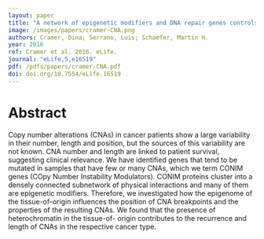 ```yaml
---
layout: paper
title: "A network of epigenetic modifiers and DNA repair genes controls tissue-specific copy number alteration preference"
image: /images/papers/cramer-CNA.png
authors: Cramer, Dina; Serrano, Luis; Schaefer, Martin H.
year: 2016
ref: Cramer et al. 2016. eLife.
journal: "eLife,5,e16519"
pdf: /pdfs/papers/cramer-CNA.pdf
doi: doi.org/10.7554/eLife.16519
---
```


# Abstract

Copy number alterations (CNAs) in cancer patients show a large variability in their number, length and position, but the sources of this variability are not known. CNA number and length are linked to patient survival, suggesting clinical relevance. We have identified genes that tend to be mutated in samples that have few or many CNAs, which we term CONIM genes (COpy Number Instability Modulators). CONIM proteins cluster into a densely connected subnetwork of physical interactions and many of them are epigenetic modifiers. Therefore, we investigated how the epigenome of the tissue-of-origin influences the position of CNA breakpoints and the properties of the resulting CNAs. We found that the presence of heterochromatin in the tissue-of- origin contributes to the recurrence and length of CNAs in the respective cancer type.
